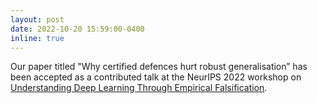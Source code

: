 ```yaml
---
layout: post
date: 2022-10-20 15:59:00-0400
inline: true
---
```

Our paper titled "Why certified defences hurt robust generalisation” has been accepted as a contributed talk at the NeurIPS 2022 workshop on <a href="https://sites.google.com/view/icbinb-2022/home">Understanding Deep Learning Through Empirical Falsification</a>.


